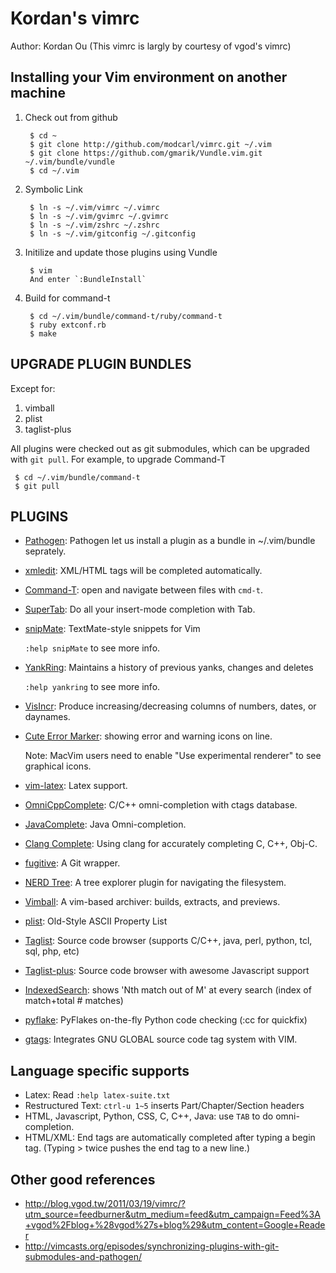 Kordan's vimrc
==============
Author: Kordan Ou 
(This vimrc is largly by courtesy of vgod's vimrc)

Installing your Vim environment on another machine
--------------------------------------------------

1. Check out from github

        $ cd ~
        $ git clone http://github.com/modcarl/vimrc.git ~/.vim
        $ git clone https://github.com/gmarik/Vundle.vim.git ~/.vim/bundle/vundle
        $ cd ~/.vim

2. Symbolic Link

        $ ln -s ~/.vim/vimrc ~/.vimrc
        $ ln -s ~/.vim/gvimrc ~/.gvimrc
        $ ln -s ~/.vim/zshrc ~/.zshrc
        $ ln -s ~/.vim/gitconfig ~/.gitconfig

3. Initilize and update those plugins using Vundle

        $ vim 
        And enter `:BundleInstall`

4. Build for command-t

        $ cd ~/.vim/bundle/command-t/ruby/command-t
        $ ruby extconf.rb 
        $ make 

UPGRADE PLUGIN BUNDLES
----------------------

Except for:
1. vimball
2. plist
3. taglist-plus

All plugins were checked out as git submodules, 
which can be upgraded with `git pull`. For example, to upgrade Command-T 

     $ cd ~/.vim/bundle/command-t
     $ git pull


PLUGINS
-------

* [Pathogen](http://www.vim.org/scripts/script.php?script_id=2332): Pathogen let us install a plugin as a bundle in ~/.vim/bundle seprately.

* [xmledit](http://www.vim.org/scripts/script.php?script_id=301): XML/HTML tags will be completed automatically.

* [Command-T](https://github.com/wincent/Command-T): open and navigate between files with `cmd-t`.
  
* [SuperTab](http://www.vim.org/scripts/script.php?script_id=1643): Do all your insert-mode completion with Tab.

* [snipMate](http://www.vim.org/scripts/script.php?script_id=2540): TextMate-style snippets for Vim

  `:help snipMate` to see more info.

* [YankRing](http://www.vim.org/scripts/script.php?script_id=1234): Maintains a history of previous yanks, changes and deletes 
  
  `:help yankring` to see more info.

* [VisIncr](http://www.vim.org/scripts/script.php?script_id=670): Produce increasing/decreasing columns of numbers, dates, or daynames.
  
* [Cute Error Marker](http://www.vim.org/scripts/script.php?script_id=2653): showing error and warning icons on line.
  
   Note: MacVim users need to enable "Use experimental renderer" to see
   graphical icons.

* [vim-latex](http://vim-latex.sourceforge.net/): Latex support.

* [OmniCppComplete](http://www.vim.org/scripts/script.php?script_id=1520): C/C++ omni-completion with ctags database.

* [JavaComplete](http://www.vim.org/scripts/script.php?script_id=1785): Java Omni-completion.

* [Clang Complete](http://www.vim.org/scripts/script.php?script_id=3302): Using clang for accurately completing C, C++, Obj-C.

* [fugitive](http://www.vim.org/scripts/script.php?script_id=2975): A Git wrapper.

* [NERD Tree](http://www.vim.org/scripts/script.php?script_id=1658): A tree explorer plugin for navigating the filesystem.

* [Vimball](http://www.vim.org/scripts/script.php?script_id=1502): A vim-based archiver: builds, extracts, and previews.

* [plist](http://www.vim.org/scripts/script.php?script_id=1223): Old-Style ASCII Property List 

* [Taglist](http://www.vim.org/scripts/script.php?script_id=273): Source code browser (supports C/C++, java, perl, python, tcl, sql, php, etc) 

* [Taglist-plus](http://www.vim.org/scripts/script.php?script_id=3504): Source code browser with awesome Javascript support

* [IndexedSearch](http://www.vim.org/scripts/script.php?script_id=1682): shows 'Nth match out of M' at every search (index of match+total # matches) 

* [pyflake](http://www.vim.org/scripts/script.php?script_id=2441): PyFlakes on-the-fly Python code checking (:cc for quickfix)

* [gtags](http://www.vim.org/scripts/script.php?script_id=893): Integrates GNU GLOBAL source code tag system with VIM. 

Language specific supports
--------------------------

* Latex: Read `:help latex-suite.txt`
* Restructured Text: `ctrl-u 1~5` inserts Part/Chapter/Section headers
* HTML, Javascript, Python, CSS, C, C++, Java: use `TAB` to do omni-completion.
* HTML/XML: End tags are automatically completed after typing a begin tag. (Typing > twice pushes the end tag to a new line.)

Other good references
---------------------

* http://blog.vgod.tw/2011/03/19/vimrc/?utm_source=feedburner&utm_medium=feed&utm_campaign=Feed%3A+vgod%2Fblog+%28vgod%27s+blog%29&utm_content=Google+Reader
* http://vimcasts.org/episodes/synchronizing-plugins-with-git-submodules-and-pathogen/
